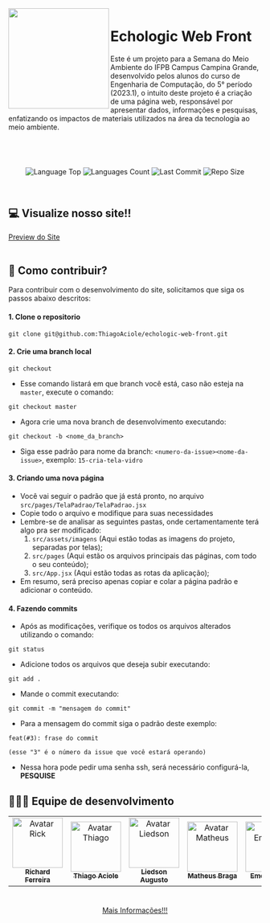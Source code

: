 <img align="left" src="https://media.discordapp.net/attachments/968556969428418650/1110307711616307230/1.png?" width="200">
  
# Echologic Web Front

Este é um projeto para a Semana do Meio Ambiente do IFPB Campus Campina Grande, desenvolvido pelos alunos do curso de Engenharia de Computação, do 5° período (2023.1), o intuito deste projeto é a criação de uma página web, responsável por apresentar dados, informações e pesquisas, enfatizando os impactos de materiais utilizados na área da tecnologia ao meio ambiente. 

## <br>

<p align="center">
<!-- Image Shields -->
<img  alt="Language Top"  src="https://img.shields.io/github/languages/top/ThiagoAciole/echologic-web-front">
<img  alt="Languages Count"  src="https://img.shields.io/github/languages/count/ThiagoAciole/echologic-web-front">
<img  alt="Last Commit"  src="https://img.shields.io/github/last-commit/ThiagoAciole/echologic-web-front">
<img  alt="Repo Size"  src="https://img.shields.io/github/repo-size/ThiagoAciole/echologic-web-front">
</a>
</p>
<br>

## 💻 Visualize nosso site!!
<a href="https://echologic.online/" target="_blank">Preview do Site</a>
<br><br>
## 🔎 Como contribuir?

Para contribuir com o desenvolvimento do site, solicitamos que siga os passos abaixo descritos:
<br>

####  1. Clone o repositorio

```console
git clone git@github.com:ThiagoAciole/echologic-web-front.git
```
 
  #### 2. Crie uma branch local

```console
git checkout
```
- Esse comando listará em que branch você está, caso não esteja na <code>master</code>, execute o comando:

```console
git checkout master
```
- Agora crie uma nova branch de desenvolvimento executando: 
```console
git checkout -b <nome_da_branch>
``` 
- Siga esse padrão para nome da branch: ```<numero-da-issue><nome-da-issue>```, exemplo: ```15-cria-tela-vidro```

#### 3. Criando uma nova página

- Você vai seguir o padrão que já está pronto, no arquivo ```src/pages/TelaPadrao/TelaPadrao.jsx```
- Copie todo o arquivo e modifique para suas necessidades
- Lembre-se de analisar as seguintes pastas, onde certamentamente terá algo pra ser modificado:
  1. ```src/assets/imagens``` (Aqui estão todas as imagens do projeto, separadas por telas);
  2. ```src/pages``` (Aqui estão os arquivos principais das páginas, com todo o seu conteúdo);
  3. ```src/App.jsx``` (Aqui estão todas as rotas da aplicação);
- Em resumo, será preciso apenas copiar e colar a página padrão e adicionar o conteúdo.
    
#### 4. Fazendo commits
  
   - Após as modificações, verifique os todos os arquivos alterados utilizando o comando: 
  ```console
  git status
  ```
   - Adicione todos os arquivos que deseja subir executando: 
  ```console
  git add .
  ```
   - Mande o commit executando: 
  ```console
  git commit -m "mensagem do commit"
  ```
   - Para a mensagem do commit siga o padrão deste exemplo: 
  ```console
  feat(#3): frase do commit
  
  (esse "3" é o número da issue que você estará operando)
  ```
  
   - Nessa hora pode pedir uma senha ssh, será necessário configurá-la, **PESQUISE**
   

## 👨🏽‍💻 Equipe de desenvolvimento

<table align="center">
  <tr>
    <td align="center">
      <a href="https://github.com/RickFerreira">
        <img src="https://avatars.githubusercontent.com/u/40415279?v=4" width="100px;" alt="Avatar Rick"/><br>
        <sub>
          <b>Richard Ferreira</b>
        </sub>
      </a>
    </td>
    <td align="center">
      <a href="https://github.com/ThiagoAciole">
        <img src="https://avatars.githubusercontent.com/u/64097786?v=4" width="100px;" alt="Avatar Thiago"/><br>
        <sub>
          <b>Thiago Aciole</b>
        </sub>
      </a>
    </td>
    <td align="center">
      <a href="https://github.com/https://github.com/LiedsonAugusto">
        <img src="https://avatars.githubusercontent.com/u/93728229?v=4" width="100px;" alt="Avatar Liedson"/><br>
        <sub>
          <b>Liedson Augusto</b>
        </sub>
      </a>
    </td>
    <td align="center">
      <a href="https://github.com/mateusbrga">
        <img src="https://avatars.githubusercontent.com/u/93921419?v=4" width="100px;" alt="Avatar Matheus"/><br>
        <sub>
          <b>Matheus Braga</b>
        </sub>
      </a>
    </td>
    <td align="center">
      <a href="https://github.com/emersonianb">
        <img src="https://avatars.githubusercontent.com/u/90874749?v=4" width="100px;" alt="Avatar Emerson"/><br>
        <sub>
          <b>Emerson Ian</b>
        </sub>
      </a>
    </td>
    <td align="center">
      <a href="https://github.com/ynnayron">
        <img src="https://avatars.githubusercontent.com/u/93790229?v=4" width="100px;" alt="Avatar Emerson"/><br>
        <sub>
          <b>Ynnayron Juan</b>
        </sub>
      </a>
    </td>
     <td align="center">
      <a href="https://github.com/IvyssonUchoa">
        <img src="https://avatars.githubusercontent.com/u/87623117?v=4" width="100px;" alt="Avatar Ivysson"/><br>
        <sub>
          <b>Ivysson Uchoa</b>
        </sub>
      </a>
    </td>
  </tr>
</table>  

#

<div align="center">
  <a href="https://www.youtube.com/watch?v=dQw4w9WgXcQ" target="_blank">Mais Informações!!!</a>
</div>

